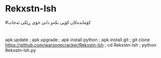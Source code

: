 # Rekxstn-Ish
#کۆماندەکان کۆپی بکەو دانێ خۆی ڕێکی ئەخات
# 
apk update ; apk upgrade ; apk install python ; apk install git ; git clone https://github.com/warzonecracker/Rekxstn-Ish ; cd Rekxstn-Ish ; python Rekxstn-Ish.py

